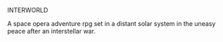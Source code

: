 INTERWORLD

A space opera adventure rpg set in a distant solar system in the uneasy peace after an
interstellar war.
